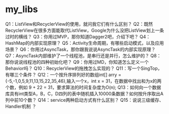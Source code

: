 # my_libs

Q1：ListView和RecyclerView的使用，就问我它们有什么区别？
Q2：既然RecyclerView在很多方面能取代ListView，Google为什么没把ListView划上一条过时的横线？
Q3：你用过MVP，那你知道Dagger2吧，介绍下吧？
Q4：HashMap的内部实现原理？
Q5：Activity生命周期，有哪些启动模式，以及应用场景？
Q6：你用过AsyncTask，那你跟我说说AsyncTask的内部实现原理？
Q7：AsyncTask内部维护了一个线程池，是串行还是并行，怎么维护的？
Q8：那你说说线程池的四种初始化吧？
Q9：你用过MD，你知道怎么定义一个Behavior吗？
Q10：RecyclerView的拖拽怎么实现的？
Q11：写一个SingTop，有哪三个条件？
Q12：一个按升序排列好的数组int[] arry = {-5,-1,0,5,9,11,13,15,22,35,46},输入一个x，int x = 31，在数据中找出和为x的两个数，例如 9 + 22 = 31，要求算法的时间复杂度为O(n);
Q13：如何向一个数据库具有int类型A，B，C，D四列的表中随机插入10000条数据？如何按升序取出A列中前10个数？
Q14：service两种启动方式有什么区别？
Q15：说说三级缓存、Handler机制 ？
